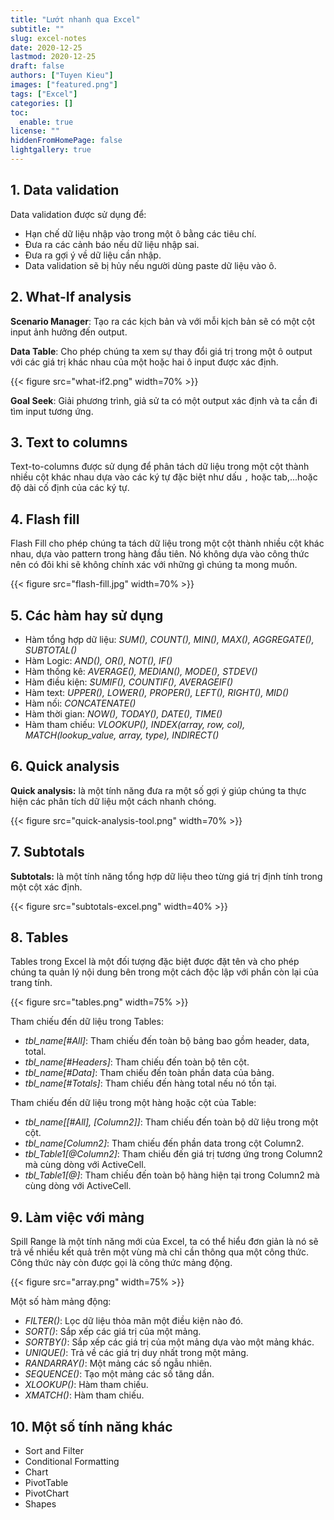 ```yaml
---
title: "Lướt nhanh qua Excel"
subtitle: ""
slug: excel-notes
date: 2020-12-25
lastmod: 2020-12-25
draft: false
authors: ["Tuyen Kieu"]
images: ["featured.png"]
tags: ["Excel"]
categories: []
toc:
  enable: true
license: ""
hiddenFromHomePage: false
lightgallery: true
---
```


<!--more-->

## 1. Data validation

Data validation được sử dụng để:

- Hạn chế dữ liệu nhập vào trong một ô bằng các tiêu chí.
- Đưa ra các cảnh báo nếu dữ liệu nhập sai.
- Đưa ra gợi ý về dữ liệu cần nhập.
- Data validation sẽ bị hủy nếu người dùng paste dữ liệu vào ô.

## 2. What-If analysis

**Scenario Manager**: Tạo ra các kịch bản và với mỗi kịch bản sẽ có một cột input ảnh hưởng đến output.

**Data Table**: Cho phép chúng ta xem sự thay đổi giá trị trong một ô output với các giá trị khác nhau của một hoặc hai ô input được xác định.

{{< figure src="what-if2.png" width=70% >}}

**Goal Seek**: Giải phương trình, giả sử ta có một output xác định và ta cần đi tìm input tương ứng.

## 3. Text to columns

Text-to-columns được sử dụng để phân tách dữ liệu trong một cột thành nhiều cột khác nhau dựa vào các ký tự đặc biệt như dấu `,` hoặc tab,...hoặc độ dài cố định của các ký tự.

## 4. Flash fill

Flash Fill cho phép chúng ta tách dữ liệu trong một cột thành nhiều cột khác nhau, dựa vào pattern trong hàng đầu tiên. Nó không dựa vào công thức nên có đôi khi sẽ không chính xác với những gì chúng ta mong muốn.

{{< figure src="flash-fill.jpg" width=70% >}}

## 5. Các hàm hay sử dụng

- Hàm tổng hợp dữ liệu: _SUM(), COUNT(), MIN(), MAX(), AGGREGATE(), SUBTOTAL()_
- Hàm Logic: _AND(), OR(), NOT(), IF()_
- Hàm thống kê: _AVERAGE(), MEDIAN(), MODE(), STDEV()_
- Hàm điều kiện: _SUMIF(), COUNTIF(), AVERAGEIF()_
- Hàm text: _UPPER(), LOWER(), PROPER(), LEFT(), RIGHT(), MID()_
- Hàm nối: _CONCATENATE()_
- Hàm thời gian: _NOW(), TODAY(), DATE(), TIME()_
- Hàm tham chiếu: _VLOOKUP(), INDEX(array, row, col), MATCH(lookup_value, array, type), INDIRECT()_

## 6. Quick analysis

**Quick analysis:** là một tính năng đưa ra một số gợi ý giúp chúng ta thực hiện các phân tích dữ liệu một cách nhanh chóng.

{{< figure src="quick-analysis-tool.png" width=70% >}}

## 7. Subtotals

**Subtotals:** là một tính năng tổng hợp dữ liệu theo từng giá trị định tính trong một cột xác định.

{{< figure src="subtotals-excel.png" width=40% >}}

## 8. Tables

Tables trong Excel là một đối tượng đặc biệt được đặt tên và cho phép chúng ta quản lý nội dung bên trong một cách độc lập với phần còn lại của trang tính.

{{< figure src="tables.png" width=75% >}}

Tham chiếu đến dữ liệu trong Tables:

- _tbl_name[#All]_: Tham chiếu đến toàn bộ bảng bao gồm header, data, total.
- _tbl_name[#Headers]_: Tham chiếu đến toàn bộ tên cột.
- _tbl_name[#Data]_: Tham chiếu đến toàn phần data của bảng.
- _tbl_name[#Totals]_: Tham chiếu đến hàng total nếu nó tồn tại.

Tham chiếu đến dữ liệu trong một hàng hoặc cột của Table:

- _tbl_name[[#All], [Column2]]_: Tham chiếu đến toàn bộ dữ liệu trong một cột.
- _tbl_name[Column2]_: Tham chiếu đến phần data trong cột Column2.
- _tbl_Table1[@Column2]_: Tham chiếu đến giá trị tương ứng trong Column2 mà cùng dòng với ActiveCell.
- _tbl_Table1[@]_: Tham chiếu đến toàn bộ hàng hiện tại trong Column2 mà cùng dòng với ActiveCell.

## 9. Làm việc với mảng

Spill Range là một tính năng mới của Excel, ta có thể hiểu đơn giản là nó sẽ trả về nhiều kết quả trên một vùng mà chỉ cần thông qua một công thức. Công thức này còn được gọi là công thức mảng động.

{{< figure src="array.png" width=75% >}}

Một số hàm mảng động:

- _FILTER()_: Lọc dữ liệu thỏa mãn một điều kiện nào đó.
- _SORT()_: Sắp xếp các giá trị của một mảng.
- _SORTBY()_: Sắp xếp các giá trị của một mảng dựa vào một mảng khác.
- _UNIQUE()_: Trả về các giá trị duy nhất trong một mảng.
- _RANDARRAY()_: Một mảng các số ngẫu nhiên.
- _SEQUENCE()_: Tạo một mảng các số tăng dần.
- _XLOOKUP()_: Hàm tham chiếu.
- _XMATCH()_: Hàm tham chiếu.

## 10. Một số tính năng khác

- Sort and Filter
- Conditional Formatting
- Chart
- PivotTable
- PivotChart
- Shapes
